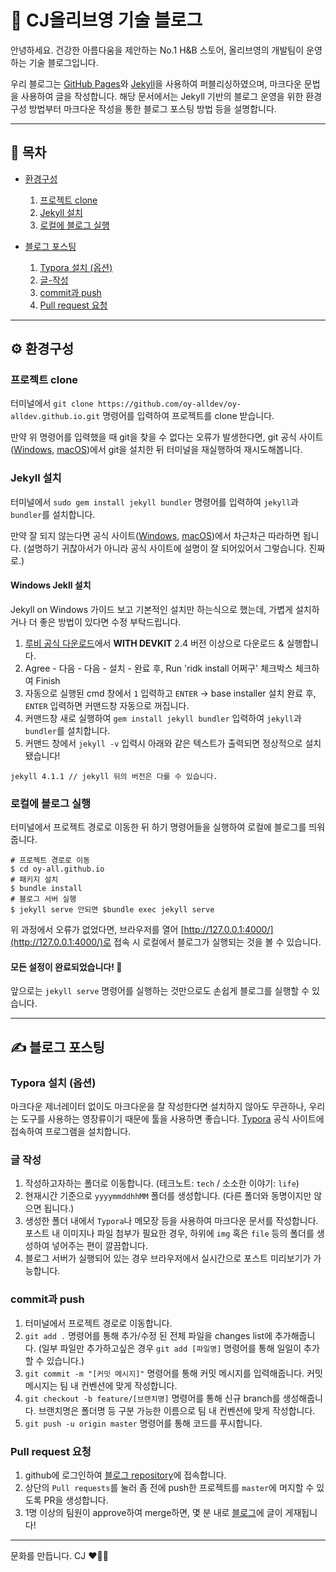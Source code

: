 # 💚 CJ올리브영 기술 블로그

안녕하세요.
건강한 아름다움을 제안하는 No.1 H&B 스토어, 올리브영의 개발팀이 운영하는 기술 블로그입니다.

우리 블로그는 [GitHub Pages](https://pages.github.com/)와 [Jekyll](https://jekyllrb.com/)을 사용하여 퍼블리싱하였으며, 마크다운 문법을 사용하여 글을 작성합니다.
해당 문서에서는 Jekyll 기반의 블로그 운영을 위한 환경구성 방법부터 마크다운 작성을 통한 블로그 포스팅 방법 등을 설명합니다.

----
## 📖 목차
- [환경구성](#️-환경구성)
  1. [프로젝트 clone](#프로젝트-clone)
  1. [Jekyll 설치](#jekyll-설치)
  1. [로컬에 블로그 실행](#로컬에-블로그-실행)

- [블로그 포스팅](#️-블로그-포스팅)
  1. [Typora 설치 (옵션)](#typora-설치-옵션)
  1. [글-작성](#글-작성)
  1. [commit과 push](#commit과-push)
  1. [Pull request 요청](#Pull-request-요청)
  
----
  
## ⚙️ 환경구성
### 프로젝트 clone
터미널에서 `git clone https://github.com/oy-alldev/oy-alldev.github.io.git` 명령어를 입력하여 프로젝트를 clone 받습니다.

만약 위 명령어를 입력했을 때 git을 찾을 수 없다는 오류가 발생한다면, git 공식 사이트([Windows](https://git-scm.com/download/win), [macOS](https://git-scm.com/download/mac))에서 git을 설치한 뒤 터미널을 재실행하여 재시도해봅니다.

### Jekyll 설치
터미널에서 `sudo gem install jekyll bundler` 명령어를 입력하여 `jekyll`과 `bundler`를 설치합니다.

만약 잘 되지 않는다면 공식 사이트([Windows](https://jekyllrb.com/docs/installation/windows/), [macOS](https://jekyllrb.com/docs/installation/macos/))에서 차근차근 따라하면 됩니다.
(설명하기 귀찮아서가 아니라 공식 사이트에 설명이 잘 되어있어서 그렇습니다. 진짜로.)

#### Windows Jekll 설치 
Jekyll on Windows 가이드 보고 기본적인 설치만 하는식으로 했는데, 가볍게 설치하거나 더 좋은 방법이 있다면 수정 부탁드립니다.
1. [루비 공식 다운로드](https://rubyinstaller.org/downloads/)에서 **WITH DEVKIT** 2.4 버전 이상으로 다운로드 & 실행합니다.
2. Agree - 다음 - 다음 - 설치 - 완료 후, Run 'ridk install 어쩌구' 체크박스 체크하여 Finish
3. 자동으로 실행된 cmd 창에서 `1` 입력하고 `ENTER` → base installer 설치 완료 후, `ENTER` 입력하면 커맨드창 자동으로 꺼집니다.
4. 커맨드창 새로 실행하여 `gem install jekyll bundler` 입력하여 `jekyll`과 `bundler`를 설치합니다.
5. 커맨드 창에서 `jekyll -v` 입력시 아래와 같은 텍스트가 출력되면 정상적으로 설치 됐습니다!
```shell
jekyll 4.1.1 // jekyll 뒤의 버전은 다를 수 있습니다.
```

### 로컬에 블로그 실행
터미널에서 프로젝트 경로로 이동한 뒤 하기 명령어들을 실행하여 로컬에 블로그를 띄워줍니다.
```shell
# 프로젝트 경로로 이동
$ cd oy-all.github.io
# 패키지 설치
$ bundle install
# 블로그 서버 실행
$ jekyll serve 안되면 $bundle exec jekyll serve
```
위 과정에서 오류가 없었다면, 브라우저를 열어 [http://127.0.0.1:4000/](http://127.0.0.1:4000/)로 접속 시 로컬에서 블로그가 실행되는 것을 볼 수 있습니다.

#### 모든 설정이 완료되었습니다! 🎉
앞으로는 `jekyll serve` 명령어를 실행하는 것만으로도 손쉽게 블로그를 실행할 수 있습니다.

----

## ✍️ 블로그 포스팅

### Typora 설치 (옵션)
마크다운 제너레이터 없이도 마크다운을 잘 작성한다면 설치하지 않아도 무관하나, 우리는 도구를 사용하는 영장류이기 때문에 툴을 사용하면 좋습니다.
[Typora](https://typora.io/) 공식 사이트에 접속하여 프로그램을 설치합니다.

### 글 작성
1. 작성하고자하는 폴더로 이동합니다. (테크노트: `tech` / 소소한 이야기: `life`)
1. 현재시간 기준으로 `yyyymmddhhMM` 폴더를 생성합니다. (다른 폴더와 동명이지만 않으면 됩니다.)
1. 생성한 폴더 내에서 `Typora`나 메모장 등을 사용하여 마크다운 문서를 작성합니다. 포스트 내 이미지나 파일 첨부가 필요한 경우, 하위에 `img` 혹은 `file` 등의 폴더를 생성하여 넣어주는 편이 깔끔합니다.
1. 블로그 서버가 실행되어 있는 경우 브라우저에서 실시간으로 포스트 미리보기가 가능합니다.

### commit과 push
1. 터미널에서 프로젝트 경로로 이동합니다.
1. `git add .` 명령어를 통해 추가/수정 된 전체 파일을 changes list에 추가해줍니다. (일부 파일만 추가하고싶은 경우 `git add [파일명]` 명령어를 통해 일일이 추가할 수 있습니다.)
1. `git commit -m "[커밋 메시지]"` 명령어를 통해 커밋 메시지를 입력해줍니다. 커밋 메시지는 팀 내 컨벤션에 맞게 작성합니다.
1. `git checkout -b feature/[브랜치명]` 명령어를 통해 신규 branch를 생성해줍니다. 브랜치명은 폴더명 등 구분 가능한 이름으로 팀 내 컨벤션에 맞게 작성합니다.
1. `git push -u origin master` 명령어를 통해 코드를 푸시합니다.

### Pull request 요청
1. github에 로그인하여 [블로그 repository](https://github.com/oy-alldev)에 접속합니다.
1. 상단의 `Pull requests`를 눌러 좀 전에 push한 프로젝트를 `master`에 머지할 수 있도록 PR을 생성합니다.
1. 1명 이상의 팀원이 approve하여 merge하면, 몇 분 내로 [블로그](http://oy-alldev.github.io)에 글이 게재됩니다!

---- 
문화를 만듭니다. CJ ❤️💛💙
